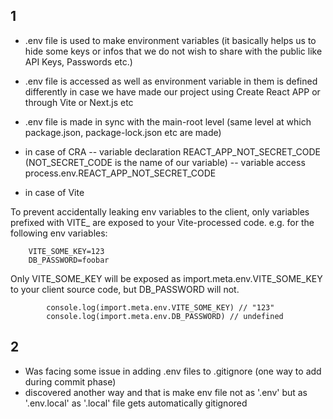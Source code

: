 ## 1

- .env file is used to make environment variables (it basically helps us to hide some keys or infos that we do not wish to share with the public like API Keys, Passwords etc.)

- .env file is accessed as well as environment variable in them is defined differently in case we have made our project using Create React APP or through Vite or Next.js etc

- .env file is made in sync with the main-root level (same level at which package.json, package-lock.json etc are made)

- in case of CRA 
--  variable declaration
    REACT_APP_NOT_SECRET_CODE 
    (NOT_SECRET_CODE is the name of our variable)
-- variable access
    process.env.REACT_APP_NOT_SECRET_CODE

- in case of Vite 

To prevent accidentally leaking env variables to the client, only variables prefixed with VITE_ are exposed to your Vite-processed code. e.g. for the following env variables:

        VITE_SOME_KEY=123
        DB_PASSWORD=foobar

Only VITE_SOME_KEY will be exposed as import.meta.env.VITE_SOME_KEY to your client source code, but DB_PASSWORD will not.

            console.log(import.meta.env.VITE_SOME_KEY) // "123"
            console.log(import.meta.env.DB_PASSWORD) // undefined

## 2
- Was facing some issue in adding .env files to .gitignore (one way to add during commit phase)
- discovered another way and that is make env file not as '.env' but as '.env.local' as '.local' file gets automatically gitignored

